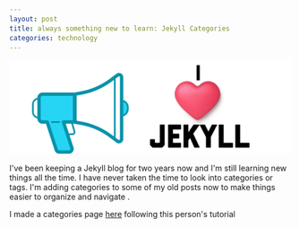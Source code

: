 ```yaml
---
layout: post
title: always something new to learn: Jekyll Categories
categories: technology
---
```


![i heart jekyll](/images/iheartjekyll.png)

I've been keeping a Jekyll blog for two years now and I'm still learning new things all the time. I have never taken the time to look into categories or tags. I'm adding categories to some of my old posts now to make things easier to organize and navigate . 

I made a categories page [here](https://mother4ker.github.io/categories/) following this person's tutorial 